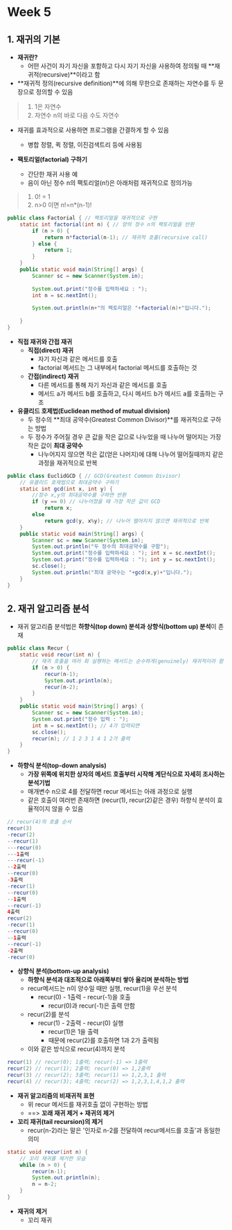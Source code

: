 # Week 5

## 1. 재귀의 기본

* **재귀란?**
  * 어떤 사건이 자기 자신을 포함하고 다시 자기 자신을 사용하여 정의될 때 **재귀적(recursive)**이라고 함
* **재귀적 정의(recursive definition)**에 의해 무한으로 존재하는 자연수를 두 문장으로 정의할 수 있음

> 1. 1은 자연수
> 2. 자연수 n의 바로 다음 수도 자연수

* 재귀를 효과적으로 사용하면 프로그램을 간결하게 할 수 있음
  * 병합 정렬, 퀵 정렬, 이진검색트리 등에 사용됨

* **팩토리얼(factorial) 구하기**
  * 간단한 재귀 사용 예
  * 음이 아닌 정수 n의 팩토리얼(n!)은 아래처럼 재귀적으로 정의가능

> 1. 0! = 1
> 2. n>0 이면 n!=n*(n-1)!

```java
public class Factorial { // 팩토리얼을 재귀적으로 구현
	static int factorial(int n) { // 양의 정수 n의 팩토리얼을 반환
		if (n > 0) {
			return n*factorial(n-1); // 재귀적 호출(recursive call)
		} else {
			return 1;
		}
	}
	public static void main(String[] args) {
		Scanner sc = new Scanner(System.in);
		
		System.out.print("정수를 입력하세요 : ");
		int n = sc.nextInt();
		
		System.out.println(n+"의 팩토리얼은 "+factorial(n)+"입니다.");
		
	}
}
```

* **직접 재귀와 간접 재귀**
  * **직접(direct) 재귀**
    * 자기 자신과 같은 메서드를 호출
    * factorial 메서드는 그 내부에서 factorial 메서드를 호출하는 것
  * **간접(indirect) 재귀**
    * 다른 메서드를 통해 자기 자신과 같은 메서드를 호출
    * 메서드 a가 메서드 b를 호출하고, 다시 메서드 b가 메서드 a를 호출하는 구조
* **유클리드 호제법(Euclidean method of mutual division)**
  * 두 정수의 **최대 공약수(Greatest Common Divisor)**를 재귀적으로 구하는 방법
  * 두 정수가 주어질 경우 큰 값을 작은 값으로 나누었을 때 나누어 떨어지는 가장 작은 값이 **최대 공약수**
    * 나누어지지 않으면 작은 값(얻은 나머지)에 대해 나누어 떨어질때까지 같은 과정을 재귀적으로 반복

```java
public class EuclidGCD { // GCD(Greatest Common Divisor)
	// 유클리드 호제법으로 최대공약수 구하기
	static int gcd(int x, int y) {
		//정수 x,y의 최대공약수를 구하면 반환
		if (y == 0) // 나누어졌을 때 가장 작은 값이 GCD
			return x;
		else
			return gcd(y, x%y); // 나누어 떨어지지 않으면 재귀적으로 반복
	}
	public static void main(String[] args) {
		Scanner sc = new Scanner(System.in);
		System.out.println("두 정수의 최대공약수를 구함");
		System.out.print("정수를 입력하세요 : "); int x = sc.nextInt();
		System.out.print("정수를 입력하세요 : "); int y = sc.nextInt();
		sc.close();
		System.out.println("최대 공약수는 "+gcd(x,y)+"입니다.");
	}
}
```

## 2. 재귀 알고리즘 분석

* 재귀 알고리즘 분석법은 **하향식(top down) 분석과 상향식(bottom up) 분석**이 존재

```java
public class Recur {
	static void recur(int n) { 
		// 재귀 호출을 여러 회 실행하는 메서드는 순수하게(genuinely) 재귀적이라 함
		if (n > 0) {
			recur(n-1);
			System.out.println(n);
			recur(n-2);
		}
	}
	public static void main(String[] args) {
		Scanner sc = new Scanner(System.in);
		System.out.print("정수 입력 : ");
		int n = sc.nextInt(); // 4가 입력되면
		sc.close();
		recur(n); // 1 2 3 1 4 1 2가 출력
	}
}
```

* **하향식 분석(top-down analysis)**
  * **가장 위쪽에 위치한 상자의 메서드 호출부터 시작해 계단식으로 자세히 조사하는 분석기법**
  * 매개변수 n으로 4를 전달하면 recur 메서드는 아래 과정으로 실행
  * 같은 호출이 여러번 존재하면 (recur(1), recur(2)같은 경우) 하향식 분석이 효율적이지 않을 수 있음

```java
// recur(4)의 호출 순서
recur(3)
-recur(2)
--recur(1)
---recur(0)
---1출력
---recur(-1)
--2출력
--recur(0)
-3출력
-recur(1)
--recur(0)
--1출력
--recur(-1)
4출력
recur(2)
-recur(1)
--recur(0)
--1출력
--recur(-1)
-2출력
-recur(0)
```

* **상향식 분석(bottom-up analysis)**
  * **하향식 분석과 대조적으로 아래쪽부터 쌓아 올리며 분석하는 방법**
  * recur메서드는 n이 양수일 때만 실행, recur(1)을 우선 분석
	* recur(0) - 1출력 - recur(-1)을 호출
	  * recur(0)과 recur(-1)은 출력 안함
  * recur(2)를 분석
    * recur(1) - 2출력 - recur(0) 실행
	  * recur(1)은 1을 출력
	  * 때문에 recur(2)를 호출하면 1과 2가 출력됨
  * 이와 같은 방식으로 recur(4)까지 분석

```java
recur(1) // recur(0); 1출력; recur(-1) => 1출력
recur(2) // recur(1); 2출력; recur(0) => 1,2출력
recur(3) // recur(2); 3출력; recur(1) => 1,2,3,1 출력
recur(4) // recur(3); 4출력; recur(2) => 1,2,3,1,4,1,2 출력
```

* **재귀 알고리즘의 비재귀적 표현**
  * 위 recur 메서드를 재귀호출 없이 구현하는 방법
  * ==> **꼬래 재귀 제거 + 재귀의 제거**
* **꼬리 재귀(tail recursion)의 제거**
  * recur(n-2)라는 말은 '인자로 n-2를 전달하여 recur메서드를 호출'과 동일한 의미
   
```java
static void recur(int n) { 
	// 꼬리 재귀를 제거한 모습
	while (n > 0) {
		recur(n-1);
		System.out.println(n);
		n = n-2;
	}
}
```

* **재귀의 제거**
  * 꼬리 재귀